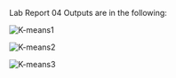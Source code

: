 Lab Report 04 Outputs are in the following: 

![K-means1](https://github.com/user-attachments/assets/ecdb948b-e9d7-4dde-88b1-c099d9b859f9)

![K-means2](https://github.com/user-attachments/assets/2b8d9a81-309b-4d8e-a927-806fefa69886)

![K-means3](https://github.com/user-attachments/assets/3d8d082c-9b43-46da-816f-2011574532c3)
